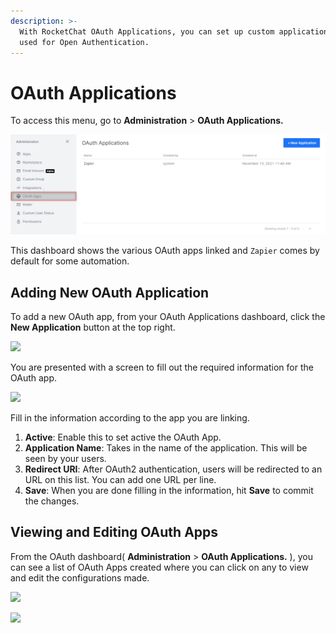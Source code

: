 ```yaml
---
description: >-
  With RocketChat OAuth Applications, you can set up custom applications to be
  used for Open Authentication.
---
```


# OAuth Applications

To access this menu, go to **Administration** > **OAuth Applications.**

![](<../../../.gitbook/assets/image (652) (1).png>)

This dashboard shows the various OAuth apps linked and `Zapier` comes by default for some automation.

## Adding New OAuth Application

To add a new OAuth app, from your OAuth Applications dashboard, click the **New Application** button at the top right.

![](../../../.gitbook/assets/2021-11-11\_12h17\_17.png)

You are presented with a screen to fill out the required information for the OAuth app.

&#x20;

![](../../../.gitbook/assets/2021-11-12\_10h12\_51.png)

Fill in the information according to the app you are linking.

1. **Active**: Enable this to set active the OAuth App.
2. **Application Name**: Takes in the name of the application. This will be seen by your users.
3. **Redirect URI**: After OAuth2 authentication, users will be redirected to an URL on this list. You can add one URL per line.
4. **Save**: When you are done filling in the information, hit **Save** to commit the changes.

## Viewing and Editing OAuth Apps

From the OAuth dashboard( **Administration** > **OAuth Applications.** ), you can see a list of OAuth Apps created where you can click on any to view and edit the configurations made.

![](../../../.gitbook/assets/2021-11-12\_10h34\_12.png)

![](../../../.gitbook/assets/2021-11-12\_10h45\_09.png)
